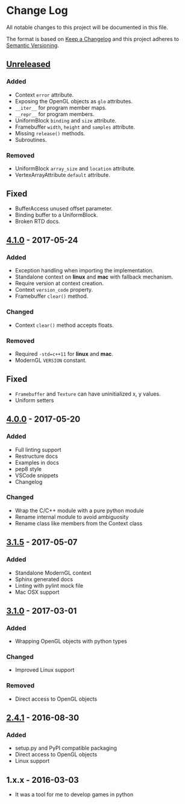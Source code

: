 # Change Log
All notable changes to this project will be documented in this file.

The format is based on [Keep a Changelog](http://keepachangelog.com/)
and this project adheres to [Semantic Versioning](http://semver.org/).

## [Unreleased]
### Added
- Context `error` attribute.
- Exposing the OpenGL objects as `glo` attributes.
- `__iter__` for program member maps.
- `__repr__` for program members.
- UniformBlock `binding` and `size` attribute.
- Framebuffer `width`, `height` and `samples` attribute.
- Missing `release()` methods.
- Subroutines.

### Removed
- UniformBlock `array_size` and `location` attribute.
- VertexArrayAttribute `default` attribute.

## Fixed
- BufferAccess unused offset parameter.
- Binding buffer to a UniformBlock.
- Broken RTD docs.

## [4.1.0] - 2017-05-24
### Added
- Exception handling when importing the implementation.
- Standalone context on **linux** and **mac** with fallback mechanism.
- Require version at context creation.
- Context `version_code` property.
- Framebuffer `clear()` method.

### Changed
- Context `clear()` method accepts floats.

### Removed
- Required `-std=c++11` for **linux** and **mac**.
- ModernGL `VERSION` constant.

## Fixed
- `Framebuffer` and `Texture` can have uninitialized x, y values.
- Uniform setters

## [4.0.0] - 2017-05-20
### Added
- Full linting support
- Restructure docs
- Examples in docs
- pep8 style
- VSCode snippets
- Changelog

### Changed
- Wrap the C/C++ module with a pure python module
- Rename internal module to avoid ambiguosity
- Rename class like members from the Context class

## [3.1.5] - 2017-05-07
### Added
- Standalone ModernGL context
- Sphinx generated docs
- Linting with pylint mock file
- Mac OSX support

## [3.1.0] - 2017-03-01
### Added
- Wrapping OpenGL objects with python types

### Changed
- Improved Linux support

### Removed
- Direct access to OpenGL objects

## [2.4.1] - 2016-08-30
### Added
- setup.py and PyPI compatible packaging
- Direct access to OpenGL objects
- Linux support

## 1.x.x - 2016-03-03
- It was a tool for me to develop games in python

[Unreleased]: https://github.com/cprogrammer1994/ModernGL/compare/4.1.0...master
[4.1.0]: https://github.com/cprogrammer1994/ModernGL/compare/4.0.0...4.1.0
[4.0.0]: https://github.com/cprogrammer1994/ModernGL/tree/4.0.0
[3.1.5]: https://github.com/cprogrammer1994/ModernGL/compare/3.1.0...3.1.5
[3.1.0]: https://github.com/cprogrammer1994/ModernGL/tree/3.1.0
[2.4.1]: https://github.com/cprogrammer1994/ModernGL/tree/2.4.1
